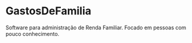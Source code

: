 # GastosDeFamilia
Software para administração de Renda Familiar. Focado em pessoas com pouco conhecimento.
